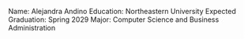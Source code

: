 Name: Alejandra Andino
Education: Northeastern University 
Expected Graduation: Spring 2029
Major: Computer Science and Business Administration


